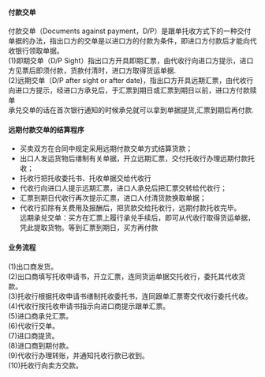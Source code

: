 #### 付款交单
付款交单（Documents against payment，D/P）是跟单托收方式下的一种交付单据的办法，指出口方的交单是以进口方的付款为条件，即进口方付款后才能向代收银行领取单据。<br>
(1)即期交单（D/P Sight）指出口方开具即期汇票，由代收行向进口方提示，进口方见票后即须付款，货款付清时，进口方取得货运单据.<br>
(2)远期交单（D/P after sight or after date)，指出口方开具远期汇票，由代收行向进口方提示，经进口方承兑后，于汇票到期日或汇票到期日以前，进口方付款赎单<br>
承兑交单的话在首次银行通知的时候承兑就可以拿到单据提货,汇票到期后再付款.<br>
#### 远期付款交单的结算程序<br>
* 买卖双方在合同中规定采用远期付款交单方式结算货款；<br>
* 出口人发运货物后缮制有关单据，开立远期汇票，交付托收行办理远期付款托收；<br>
* 托收行把托收委托书、托收单据交给代收行<br>
* 代收行向进口人提示远期汇票，进口人承兑后把汇票交转给代收行；<br>
* 汇票到期日代收行再次提示汇票，进口人付清货款换取单据；<br>
* 代收行扣除有关费用及报酬后，把货款交给托收行，远期付款托收完毕。<br>
远期承兑交单：买方在汇票上履行承兑手续后，即可从代收行取得货运单据，凭此提取货物。等到汇票到期日，买方再付款<br>
#### 业务流程
(1)出口商发货。<br>
(2)出口商填写托收申请书，开立汇票，连同货运单据交托收行，委托其代收货款。<br>
(3)托收行根据托收申请书缮制托收委托书，连同跟单汇票寄交代收行委托代收。<br>
(4)代收行按托收申请书指示向进口商提示跟单汇票。<br>
(5)进口商承兑汇票。<br>
(6)代收行交单。<br>
(7)进口商提货。<br>
(8)进口商到期付款。<br>
(9)代收行办理转账，并通知托收行款已收到。<br>
(10)托收行向卖方交款。<br>
